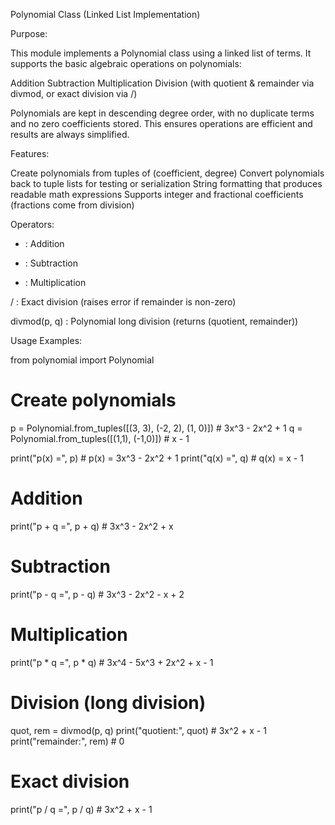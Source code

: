 Polynomial Class (Linked List Implementation)

Purpose:

This module implements a Polynomial class using a linked list of terms.
It supports the basic algebraic operations on polynomials:

Addition
Subtraction
Multiplication
Division (with quotient & remainder via divmod, or exact division via /)

Polynomials are kept in descending degree order, with no duplicate terms and no zero coefficients stored.
This ensures operations are efficient and results are always simplified.


Features:

Create polynomials from tuples of (coefficient, degree)
Convert polynomials back to tuple lists for testing or serialization
String formatting that produces readable math expressions
Supports integer and fractional coefficients (fractions come from division)

Operators:

+ : Addition

- : Subtraction

* : Multiplication

/ : Exact division (raises error if remainder is non-zero)

divmod(p, q) : Polynomial long division (returns (quotient, remainder))


Usage Examples:

from polynomial import Polynomial

# Create polynomials
p = Polynomial.from_tuples([(3, 3), (-2, 2), (1, 0)])   # 3x^3 - 2x^2 + 1
q = Polynomial.from_tuples([(1,1), (-1,0)])       # x - 1

print("p(x) =", p)   # p(x) = 3x^3 - 2x^2 + 1
print("q(x) =", q)   # q(x) = x - 1

# Addition
print("p + q =", p + q)   # 3x^3 - 2x^2 + x

# Subtraction
print("p - q =", p - q)   # 3x^3 - 2x^2 - x + 2

# Multiplication
print("p * q =", p * q)   # 3x^4 - 5x^3 + 2x^2 + x - 1

# Division (long division)
quot, rem = divmod(p, q)
print("quotient:", quot)  # 3x^2 + x - 1
print("remainder:", rem)  # 0

# Exact division
print("p / q =", p / q)   # 3x^2 + x - 1
